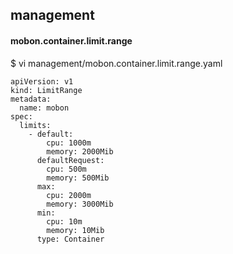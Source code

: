 ## management

#### mobon.container.limit.range
$ vi management/mobon.container.limit.range.yaml
```
apiVersion: v1
kind: LimitRange
metadata:
  name: mobon
spec:
  limits:
    - default:
        cpu: 1000m
        memory: 2000Mib
      defaultRequest:
        cpu: 500m
        memory: 500Mib
      max:
        cpu: 2000m
        memory: 3000Mib
      min:
        cpu: 10m
        memory: 10Mib
      type: Container

```
